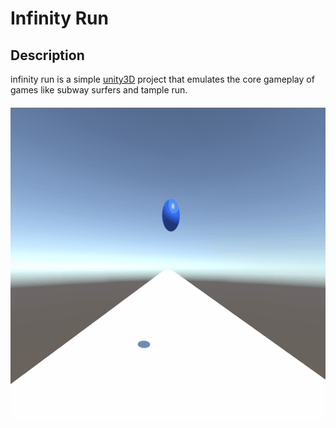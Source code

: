 # Infinity Run
 
## Description

infinity run is a simple [unity3D][1] project that emulates the core gameplay of games like subway surfers and tample run.

<h4 align="center">
<img src="Gifs for git\gameplay.gif" width="700" height="500">
<h4/> 

 [1]: https://unity.com/
